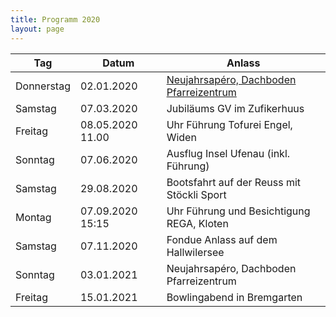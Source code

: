 ```yaml
---
title: Programm 2020
layout: page
---
```


Tag|Datum|Anlass
---|-----|------
Donnerstag|	02.01.2020| [Neujahrsapéro,	Dachboden	Pfarreizentrum](/weihnachtsfenster_2019-2020)
Samstag|	07.03.2020| Jubiläums	GV	im	Zufikerhuus
Freitag|	08.05.2020	11.00|	Uhr Führung	Tofurei	Engel,	Widen
Sonntag|	07.06.2020| Ausflug	Insel	Ufenau (inkl.	Führung)
Samstag|	29.08.2020| Bootsfahrt	auf	der	Reuss	mit	Stöckli	Sport
Montag|	07.09.2020	15:15|	Uhr Führung	und	Besichtigung	REGA,	Kloten
Samstag|	07.11.2020| Fondue	Anlass	auf	dem	Hallwilersee
Sonntag|	03.01.2021| Neujahrsapéro,	Dachboden	Pfarreizentrum
Freitag|	15.01.2021| Bowlingabend	in	Bremgarten
